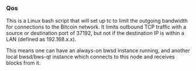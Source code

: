 ### Qos ###

This is a Linux bash script that will set up tc to limit the outgoing bandwidth for connections to the Bitcoin network. It limits outbound TCP traffic with a source or destination port of 37192, but not if the destination IP is within a LAN (defined as 192.168.x.x).

This means one can have an always-on bwsd instance running, and another local bwsd/bws-qt instance which connects to this node and receives blocks from it.

